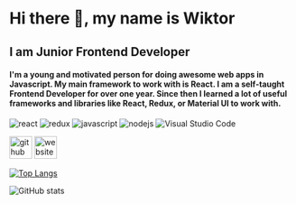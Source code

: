 # Hi there 👋, my name is Wiktor
## I am Junior Frontend Developer
#### I'm a young and motivated person for doing awesome web apps in Javascript. My main framework to work with is React. I am a self-taught Frontend Developer for over one year. Since then I learned a lot of useful frameworks and libraries like React, Redux, or Material UI to work with.

<img src='https://badges.aleen42.com/src/react.svg' alt='react' target="_blank"> <img src='https://badges.aleen42.com/src/redux.svg' alt='redux'> <img src='https://badges.aleen42.com/src/javascript.svg' alt='javascript'> <img src='https://badges.aleen42.com/src/node.svg' alt='nodejs'>  <img src='https://badges.aleen42.com/src/visual_studio_code.svg' alt='Visual Studio Code'>

[<img src='https://cdn.jsdelivr.net/npm/simple-icons@3.0.1/icons/github.svg' alt='github' height='40'>](https://github.com/victorowsky)  [<img src='https://cdn.jsdelivr.net/npm/simple-icons@3.0.1/icons/icloud.svg' alt='website' height='40'>](https://legga.pl/)  

[![Top Langs](https://github-readme-stats.vercel.app/api/top-langs/?username=victorowsky)](https://github.com/anuraghazra/github-readme-stats)

![GitHub stats](https://github-readme-stats.vercel.app/api?username=victorowsky&show_icons=true)  

